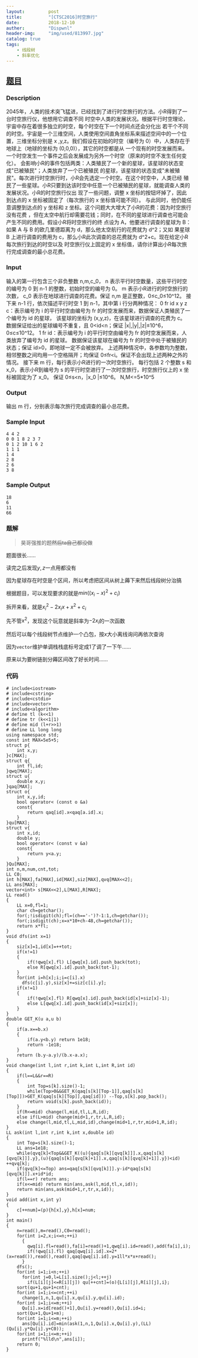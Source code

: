 ```yaml
---
layout:         post
title:          "[CTSC2016]时空旅行"
date:           2018-12-10
auther:         "Dispwnl"
header-img:     "img/used/813997.jpg"
catalog: true
tags:
    - 线段树
    - 斜率优化
---
```

## [题目](https://www.lydsy.com/JudgeOnline/problem.php?id=5077)
### Description
2045年，人类的技术突飞猛进，已经找到了进行时空旅行的方法。小R得到了一台时空旅行仪，他想用它调查不同
时空中人类的发展状况。根据平行时空理论，宇宙中存在着很多独立的时空，每个时空在下一个时间点还会分化出
若干个不同的时空。宇宙是一个三维空间，人类使用空间直角坐标系来描述空间中的一个位置，三维坐标分别是 x
,y,z。我们假设在初始的时空（编号为 0）中，人类存在于地球上（地球的坐标为 (0,0,0)），其它的时空都是从
一个现有的时空发展而来。一个时空发生一个事件之后会发展成为另外一个时空（原来的时空不发生任何变化）。
会影响小R的事件包括两类：人类殖民了一个新的星球，该星球的状态变成"已被殖民"；人类放弃了一个已被殖民
的星球，该星球的状态变成"未被殖民"。每次进行时空旅行时，小R会先选定一个时空。在这个时空中，人类已经
殖民了一些星球。小R只要到达该时空中任意一个已被殖民的星球，就能调查人类的发展状况。小R的时空旅行仪出
现了一些问题，调整 x 坐标的按钮坏掉了，因此到达点的 x 坐标被固定了（每次旅行的 x 坐标值可能不同）。
与此同时，他仍能任意调整到达点的 y 坐标和 z 坐标。这个问题大大增大了小R的花费：因为时空旅行没有花费
，但在太空中航行却需要花钱；同时，在不同的星球进行调查也可能会产生不同的费用。假设小R将时空旅行的终
点设为 A，他要进行调查的星球为 B：如果 A 与 B 的欧几里德距离为 d，那么他太空航行的花费就为 d^2；又如
果星球 B 上进行调查的费用为 c，那么小R此次调查的总花费就为 d^2+c。现在给定小R每次旅行到达的时空以及
时空旅行仪上固定的 x 坐标值，请你计算出小R每次旅行完成调查的最小总花费。
### Input
输入的第一行包含三个非负整数 n,m,c_0，
n 表示平行时空数量，这些平行时空的编号为 0 到 n-1 的整数，初始时空的编号为 0。
m 表示小R进行的时空旅行的次数，
c_0 表示在地球进行调查的花费。保证 n,m 是正整数，0≤c_0≤10^12。
接下来 n-1 行，依次描述平行时空 1 到 n-1，其中第 i 行分两种情况：
0 fr id x y z c：表示编号为 i 的平行时空由编号为 fr 的时空发展而来，数据保证人类殖民了一个编号为 id 的星球，
该星球的坐标为 (x,y,z)，在该星球进行调查的花费为 c。
数据保证给出的星球编号不重复，且 0<id<n；保证 |x|,|y|,|z|≤10^6，0≤c≤10^12。
1 fr id：表示编号为 i 的平行时空由编号为 fr 的时空发展而来，人类放弃了编号为 id 的星球。
数据保证该星球在编号为 fr 的时空中处于被殖民的状态；保证 id>0，即地球一定不会被放弃。
上述两种情况中，各参数均为整数，相邻整数之间均用一个空格隔开；均保证 0≤fr<i。保证不会出现上述两种之外的情况。
接下来 m 行，每行表示小R进行的一次时空旅行。
每行包括 2 个整数 s 和 x_0，表示小R到编号为 s 的平行时空进行了一次时空旅行，时空旅行仪上的 x 坐标被固定为了 x_0。
保证 0≤s<n，|x_0 |≤10^6。
N,M<=5*10^5

### Output
输出 m 行，分别表示每次旅行完成调查的最小总花费。

### Sample Input
```
4 4 2
0 0 1 8 2 3 7
0 1 2 10 1 6 2
1 1 1
1 4
2 8
2 6
3 8
```

### Sample Output
```
18
6
11
66
```

### 题解
> 昊哥强推的题~~然后ta自己都没做~~

题面很长……

读完之后发现$y,z$一点用都没有

因为星球存在时空是个区间，所以考虑把区间从树上薅下来然后线段树分治搞

根据题目，可以发现要求的就是$min((x_i-x)^2+c_i)$

拆开来看，就是$x_i^2-2x_ix+x^2+c_i$

先不管$x^2$，发现这个玩意就是斜率为$-2x_i$的一次函数

然后可以每个线段树节点维护一个凸包，按$x$大小离线询问再依次查询

因为<code>vector</code>维护单调栈栈底标号定成$1$了调了一下午……

原来以为要树链剖分薅区间改了好长时间……

### 代码
```
# include<iostream>
# include<cstring>
# include<cstdio>
# include<vector>
# include<algorithm>
# define tl (k<<1)
# define tr (k<<1|1)
# define mid (l+r>>1)
# define LL long long
using namespace std;
const int MAX=5e5+5;
struct p{
	int x,y;
}c[MAX];
struct q{
	int fl,id;
}qwq[MAX];
struct u{
	double x,y;
}qaq[MAX];
struct o{
	int x,y,id;
	bool operator< (const o &a)
	const{
		return qaq[id].x<qaq[a.id].x;
	}
}qu[MAX];
struct v{
	int x,id;
	double y;
	bool operator< (const v &a)
	const{
		return y<a.y;
	}
}Qu[MAX];
int n,m,num,cnt,tot;
LL C0;
int h[MAX],fa[MAX],id[MAX],siz[MAX],qvq[MAX<<2];
LL ans[MAX];
vector<int> s[MAX<<2],L[MAX],R[MAX];
LL read()
{
	LL x=0,fl=1;
	char ch=getchar();
	for(;!isdigit(ch);fl=(ch=='-')?-1:1,ch=getchar());
	for(;isdigit(ch);x=x*10+ch-48,ch=getchar());
	return x*fl;
}
void dfs(int x=1)
{
	siz[x]=1,id[x]=++tot;
	if(x!=1)
	{
		if(!qwq[x].fl) L[qwq[x].id].push_back(tot);
		else R[qwq[x].id].push_back(tot-1);
	}
	for(int i=h[x];i;i=c[i].x)
	  dfs(c[i].y),siz[x]+=siz[c[i].y];
	if(x!=1)
	{
		if(!qwq[x].fl) R[qwq[x].id].push_back(id[x]+siz[x]-1);
		else L[qwq[x].id].push_back(id[x]+siz[x]);
	}
}
double GET_K(u a,u b)
{
	if(a.x==b.x)
	{
		if(a.y<b.y) return 1e18;
		return -1e18;
	}
	return (b.y-a.y)/(b.x-a.x);
}
void change(int l,int r,int k,int L,int R,int id)
{
	if(l==L&&r==R)
	{
		int Top=s[k].size()-1;
		while(Top>0&&GET_K(qaq[s[k][Top-1]],qaq[s[k][Top]])>GET_K(qaq[s[k][Top]],qaq[id])) --Top,s[k].pop_back();
		return void(s[k].push_back(id));
	}
	if(R<=mid) change(l,mid,tl,L,R,id);
	else if(L>mid) change(mid+1,r,tr,L,R,id);
	else change(l,mid,tl,L,mid,id),change(mid+1,r,tr,mid+1,R,id);
}
LL ask(int l,int r,int k,int x,double id)
{
	int Top=s[k].size()-1;
	LL ans=1e18;
	while(qvq[k]<Top&&GET_K((u){qaq[s[k][qvq[k]]].x,qaq[s[k][qvq[k]]].y},(u){qaq[s[k][qvq[k]+1]].x,qaq[s[k][qvq[k]+1]].y})<id) ++qvq[k];
	if(qvq[k]<=Top) ans=qaq[s[k][qvq[k]]].y-id*qaq[s[k][qvq[k]]].x+id*id;
	if(l==r) return ans;
	if(x<=mid) return min(ans,ask(l,mid,tl,x,id));
	return min(ans,ask(mid+1,r,tr,x,id));
}
void add(int x,int y)
{
	c[++num]=(p){h[x],y},h[x]=num;
}
int main()
{
	n=read(),m=read(),C0=read();
	for(int i=2,x;i<=n;++i)
	  {
	  	qwq[i].fl=read(),fa[i]=read()+1,qwq[i].id=read(),add(fa[i],i);
	  	if(!qwq[i].fl) qaq[qwq[i].id].x=2*(x=read()),read(),read(),qaq[qwq[i].id].y=1ll*x*x+read();
	  }
	dfs();
	for(int i=1;i<n;++i)
	  for(int j=0,l=L[i].size();j<l;++j)
	    if(L[i][j]<=R[i][j]) qu[++cnt]=(o){L[i][j],R[i][j],i};
	sort(qu+1,qu+1+cnt);
	for(int i=1;i<=cnt;++i)
	  change(1,n,1,qu[i].x,qu[i].y,qu[i].id);
	for(int i=1;i<=m;++i)
	  Qu[i].x=id[read()+1],Qu[i].y=read(),Qu[i].id=i;
	sort(Qu+1,Qu+1+m);
	for(int i=1;i<=m;++i)
	  ans[Qu[i].id]=min(ask(1,n,1,Qu[i].x,Qu[i].y),(LL)(Qu[i].y*Qu[i].y+C0));
	for(int i=1;i<=m;++i)
	  printf("%lld\n",ans[i]);
	return 0;
}
```
